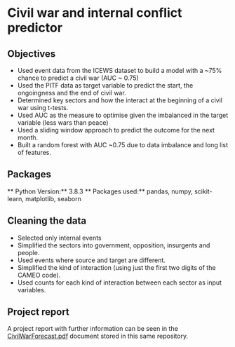 #  Civil war and internal conflict predictor

## Objectives
- Used event data from the ICEWS dataset to build a model with a ~75% chance to predict a civil war (AUC ~ 0.75)
- Used the PITF data as target variable to predict the start, the ongoingness and the end of civil war. 
- Determined key sectors and how the interact at the beginning of a civil war using t-tests. 
- Used AUC as the measure to optimise given the imbalanced in the target variable (less wars than peace)
- Used a sliding window approach to predict the outcome for the next month. 
- Built a random forest with AUC ~0.75 due to data imbalance and long list of features. 

## Packages
** Python Version:** 3.8.3
** Packages used:** pandas, numpy, scikit-learn, matplotlib, seaborn

## Cleaning the data
- Selected only internal events
- Simplified the sectors into government, opposition, insurgents and people.
- Used events where source and target are different. 
- Simplified the kind of interaction (using just the first two digits of the CAMEO code). 
- Used counts for each kind of interaction between each sector as input variables. 

## Project report
A project report with further information can be seen in the [CivilWarForecast.pdf](https://github.com/jorgerodpen/Civil-War-Forecast/blob/main/CivilWarForecast.pdf) document stored in this same repository. 